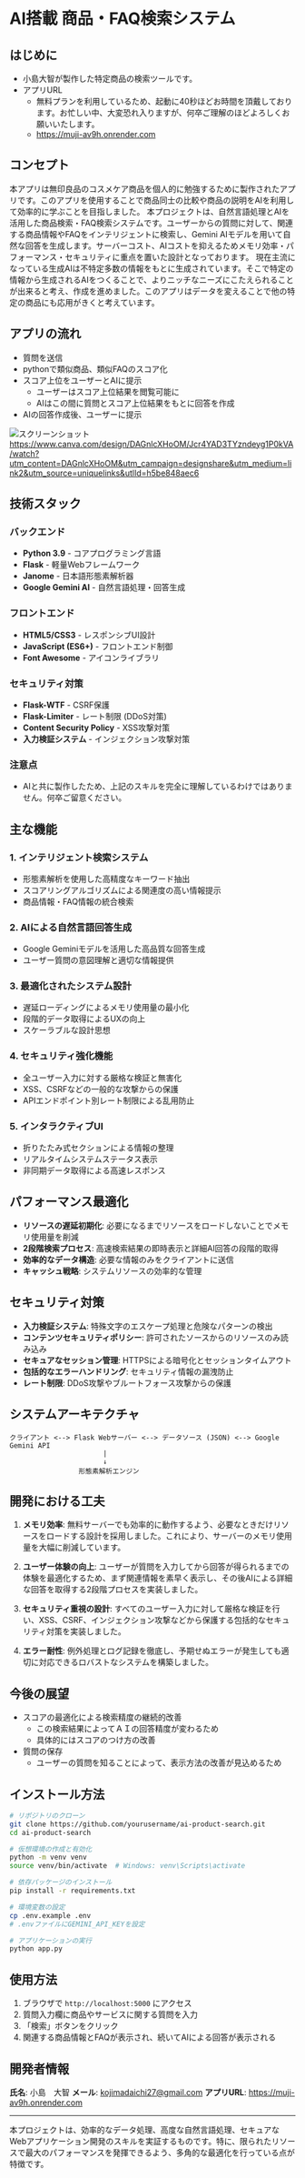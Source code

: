# AI搭載 商品・FAQ検索システム

## はじめに

- 小島大智が製作した特定商品の検索ツールです。
- アプリURL
  - 無料プランを利用しているため、起動に40秒ほどお時間を頂戴しております。お忙しい中、大変恐れ入りますが、何卒ご理解のほどよろしくお願いいたします。
  - https://muji-av9h.onrender.com

## コンセプト

本アプリは無印良品のコスメケア商品を個人的に勉強するために製作されたアプリです。このアプリを使用することで商品同士の比較や商品の説明をAIを利用して効率的に学ぶことを目指しました。
本プロジェクトは、自然言語処理とAIを活用した商品検索・FAQ検索システムです。ユーザーからの質問に対して、関連する商品情報やFAQをインテリジェントに検索し、Gemini AIモデルを用いて自然な回答を生成します。サーバーコスト、AIコストを抑えるためメモリ効率・パフォーマンス・セキュリティに重点を置いた設計となっております。
現在主流になっている生成AIは不特定多数の情報をもとに生成されています。そこで特定の情報から生成されるAIをつくることで、よりニッチなニーズにこたえられることが出来ると考え、作成を進めました。このアプリはデータを変えることで他の特定の商品にも応用がきくと考えています。

## アプリの流れ

- 質問を送信
- pythonで類似商品、類似FAQのスコア化
- スコア上位をユーザーとAIに提示
  - ユーザーはスコア上位結果を閲覧可能に
  - AIはこの間に質問とスコア上位結果をもとに回答を作成
- AIの回答作成後、ユーザーに提示

![スクリーンショット](./screenshot.png)
https://www.canva.com/design/DAGnlcXHoOM/Jcr4YAD3TYzndeyg1P0kVA/watch?utm_content=DAGnlcXHoOM&utm_campaign=designshare&utm_medium=link2&utm_source=uniquelinks&utlId=h5be848aec6

## 技術スタック

### バックエンド
- **Python 3.9** - コアプログラミング言語
- **Flask** - 軽量Webフレームワーク
- **Janome** - 日本語形態素解析器
- **Google Gemini AI** - 自然言語処理・回答生成

### フロントエンド
- **HTML5/CSS3** - レスポンシブUI設計
- **JavaScript (ES6+)** - フロントエンド制御
- **Font Awesome** - アイコンライブラリ

### セキュリティ対策
- **Flask-WTF** - CSRF保護
- **Flask-Limiter** - レート制限 (DDoS対策)
- **Content Security Policy** - XSS攻撃対策
- **入力検証システム** - インジェクション攻撃対策

### 注意点
- AIと共に製作したため、上記のスキルを完全に理解しているわけではありません。何卒ご留意ください。

## 主な機能

### 1. インテリジェント検索システム
- 形態素解析を使用した高精度なキーワード抽出
- スコアリングアルゴリズムによる関連度の高い情報提示
- 商品情報・FAQ情報の統合検索

### 2. AIによる自然言語回答生成
- Google Geminiモデルを活用した高品質な回答生成
- ユーザー質問の意図理解と適切な情報提供

### 3. 最適化されたシステム設計
- 遅延ローディングによるメモリ使用量の最小化
- 段階的データ取得によるUXの向上
- スケーラブルな設計思想

### 4. セキュリティ強化機能
- 全ユーザー入力に対する厳格な検証と無害化
- XSS、CSRFなどの一般的な攻撃からの保護
- APIエンドポイント別レート制限による乱用防止

### 5. インタラクティブUI
- 折りたたみ式セクションによる情報の整理
- リアルタイムシステムステータス表示
- 非同期データ取得による高速レスポンス

## パフォーマンス最適化

- **リソースの遅延初期化**: 必要になるまでリソースをロードしないことでメモリ使用量を削減
- **2段階検索プロセス**: 高速検索結果の即時表示と詳細AI回答の段階的取得
- **効率的なデータ構造**: 必要な情報のみをクライアントに送信
- **キャッシュ戦略**: システムリソースの効率的な管理

## セキュリティ対策

- **入力検証システム**: 特殊文字のエスケープ処理と危険なパターンの検出
- **コンテンツセキュリティポリシー**: 許可されたソースからのリソースのみ読み込み
- **セキュアなセッション管理**: HTTPSによる暗号化とセッションタイムアウト
- **包括的なエラーハンドリング**: セキュリティ情報の漏洩防止
- **レート制限**: DDoS攻撃やブルートフォース攻撃からの保護

## システムアーキテクチャ

```
クライアント <--> Flask Webサーバー <--> データソース (JSON) <--> Google Gemini API
                       |
                       ↓
                 形態素解析エンジン
```

## 開発における工夫

1. **メモリ効率**: 無料サーバーでも効率的に動作するよう、必要なときだけリソースをロードする設計を採用しました。これにより、サーバーのメモリ使用量を大幅に削減しています。

2. **ユーザー体験の向上**: ユーザーが質問を入力してから回答が得られるまでの体験を最適化するため、まず関連情報を素早く表示し、その後AIによる詳細な回答を取得する2段階プロセスを実装しました。

3. **セキュリティ重視の設計**: すべてのユーザー入力に対して厳格な検証を行い、XSS、CSRF、インジェクション攻撃などから保護する包括的なセキュリティ対策を実装しました。

4. **エラー耐性**: 例外処理とログ記録を徹底し、予期せぬエラーが発生しても適切に対応できるロバストなシステムを構築しました。

## 今後の展望

- スコアの最適化による検索精度の継続的改善
  - この検索結果によってＡＩの回答精度が変わるため
  - 具体的にはスコアのつけ方の改善
- 質問の保存
  - ユーザーの質問を知ることによって、表示方法の改善が見込めるため

## インストール方法

```bash
# リポジトリのクローン
git clone https://github.com/yourusername/ai-product-search.git
cd ai-product-search

# 仮想環境の作成と有効化
python -m venv venv
source venv/bin/activate  # Windows: venv\Scripts\activate

# 依存パッケージのインストール
pip install -r requirements.txt

# 環境変数の設定
cp .env.example .env
# .envファイルにGEMINI_API_KEYを設定

# アプリケーションの実行
python app.py
```

## 使用方法

1. ブラウザで `http://localhost:5000` にアクセス
2. 質問入力欄に商品やサービスに関する質問を入力
3. 「検索」ボタンをクリック
4. 関連する商品情報とFAQが表示され、続いてAIによる回答が表示される

## 開発者情報

**氏名**: 小島　大智
**メール**: kojimadaichi27@gmail.com
**アプリURL**: https://muji-av9h.onrender.com


---

本プロジェクトは、効率的なデータ処理、高度な自然言語処理、セキュアなWebアプリケーション開発のスキルを実証するものです。特に、限られたリソースで最大のパフォーマンスを発揮できるよう、多角的な最適化を行っている点が特徴です。
